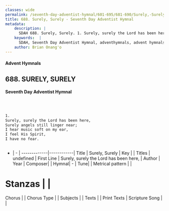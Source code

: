 ```yaml
---
classes: wide
permalink: /seventh-day-adventist-hymnal/601-695/681-690/Surely,-Surely/
title: 688. Surely, Surely - Seventh Day Adventist Hymnal
metadata:
    description: |
      SDAH 688. Surely, Surely. 1. Surely, surely the Lord has been here, Surely angels still linger near; I hear music soft on my ear, I feel His Spirit, I have no fear.
    keywords:  |
      SDAH, Seventh Day Adventist Hymnal, adventhymnals, advent hymnals, Surely, Surely, Surely, surely the Lord has been here, 
    author: Brian Onang'o
---
```


#### Advent Hymnals
## 688. SURELY, SURELY
#### Seventh Day Adventist Hymnal

```txt



1.
Surely, surely the Lord has been here,
Surely angels still linger near;
I hear music soft on my ear,
I feel His Spirit,
I have no fear.



```

- |   -  |
-------------|------------|
Title | Surely, Surely |
Key |  |
Titles | undefined |
First Line | Surely, surely the Lord has been here, |
Author | 
Year | 
Composer|  |
Hymnal|  - |
Tune|  |
Metrical pattern | |
# Stanzas |  |
Chorus |  |
Chorus Type |  |
Subjects |  |
Texts |  |
Print Texts | 
Scripture Song |  |
  
